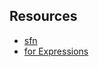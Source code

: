## Resources

- [sfn](https://registry.terraform.io/providers/hashicorp/aws/latest/docs/resources/sfn_state_machine)
- [for Expressions](https://www.terraform.io/docs/language/expressions/for)
